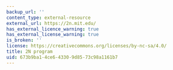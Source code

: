 ```yaml
---
backup_url: ''
content_type: external-resource
external_url: https://2n.mit.edu/
has_external_licence_warning: true
has_external_license_warning: true
is_broken: ''
license: https://creativecommons.org/licenses/by-nc-sa/4.0/
title: 2N program
uid: 673b9ba1-4ce6-4330-9d85-73c98a1161b7
---
```


